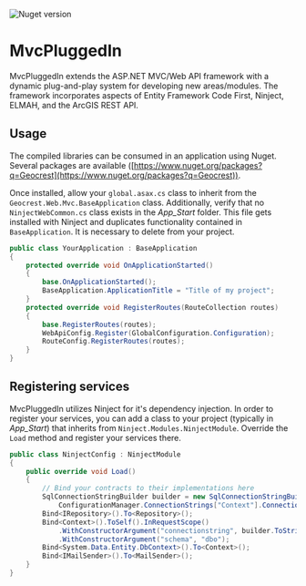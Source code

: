 ![Nuget version](https://img.shields.io/nuget/v/Geocrest.Web.Mvc.svg)

# MvcPluggedIn

MvcPluggedIn extends the ASP.NET MVC/Web API framework with a dynamic plug-and-play system for developing new areas/modules. The framework incorporates aspects of Entity Framework Code First, Ninject, ELMAH, and the ArcGIS REST API.

## Usage
The compiled libraries can be consumed in an application using Nuget. Several packages are available ([https://www.nuget.org/packages?q=Geocrest](https://www.nuget.org/packages?q=Geocrest)).

Once installed, allow your `global.asax.cs` class to inherit from the `Geocrest.Web.Mvc.BaseApplication` class. Additionally, verify that no `NinjectWebCommon.cs` class exists in the *App_Start* folder. This file gets installed with Ninject and duplicates functionality contained in `BaseApplication`. It is necessary to delete from your project.

```csharp
public class YourApplication : BaseApplication
{           
    protected override void OnApplicationStarted()
    {
        base.OnApplicationStarted();
        BaseApplication.ApplicationTitle = "Title of my project";
    }   
    protected override void RegisterRoutes(RouteCollection routes)
    {
        base.RegisterRoutes(routes);
        WebApiConfig.Register(GlobalConfiguration.Configuration);
        RouteConfig.RegisterRoutes(routes);
    }
}
```

## Registering services
MvcPluggedIn utilizes Ninject for it's dependency injection. In order to register your services, you can add a class to your project (typically in *App_Start*) that inherits from `Ninject.Modules.NinjectModule`. Override the `Load` method and register your services there. 

```csharp
public class NinjectConfig : NinjectModule
{
    public override void Load()
    {
        // Bind your contracts to their implementations here
        SqlConnectionStringBuilder builder = new SqlConnectionStringBuilder(
            ConfigurationManager.ConnectionStrings["Context"].ConnectionString);
        Bind<IRepository>().To<Repository>();
        Bind<Context>().ToSelf().InRequestScope()
            .WithConstructorArgument("connectionstring", builder.ToString())
            .WithConstructorArgument("schema", "dbo");
        Bind<System.Data.Entity.DbContext>().To<Context>();
        Bind<IMailSender>().To<MailSender>();
    }
}
```